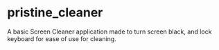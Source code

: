 # pristine_cleaner

A basic Screen Cleaner application made to turn screen black, and lock keyboard for ease of use for cleaning.


